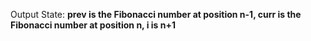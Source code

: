 Output State: **prev is the Fibonacci number at position n-1, curr is the Fibonacci number at position n, i is n+1**